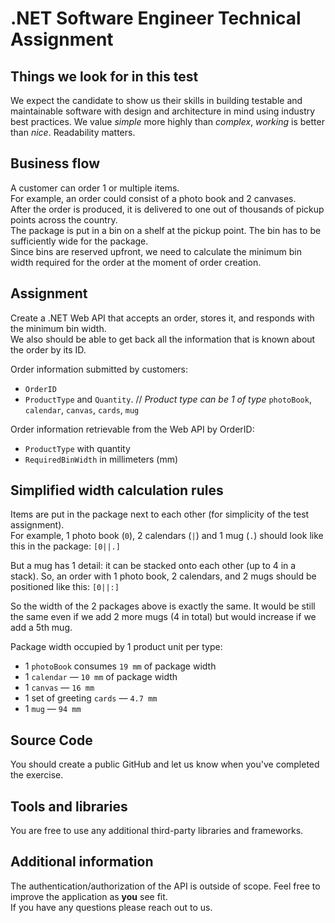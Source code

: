 # .NET Software Engineer Technical Assignment

## Things we look for in this test

We expect the candidate to show us their skills in building testable and maintainable software with design and architecture in mind using industry best practices.
We value _simple_ more highly than _complex_, _working_ is better than _nice_. Readability matters.

## Business flow

A customer can order 1 or multiple items.  
For example, an order could consist of a photo book and 2 canvases.  
After the order is produced, it is delivered to one out of thousands of pickup points across the country.  
The package is put in a bin on a shelf at the pickup point. The bin has to be sufficiently wide for the package.  
Since bins are reserved upfront, we need to calculate the minimum bin width required for the order at the moment of order creation.  

## Assignment

Create a .NET Web API that accepts an order, stores it, and responds with the minimum bin width.  
We also should be able to get back all the information that is known about the order by its ID.   

Order information submitted by customers:

* `OrderID`
* `ProductType` and `Quantity`. // _Product type can be 1 of type_ `photoBook`, `calendar`, `canvas`, `cards`, `mug`

Order information retrievable from the Web API by OrderID:
* `ProductType` with quantity
* `RequiredBinWidth` in millimeters (mm)

## Simplified width calculation rules

Items are put in the package next to each other (for simplicity of the test assignment).  
For example, 1 photo book (`0`), 2 calendars (`|`) and 1 mug (`.`) should look like this in the package:
`[0||.]`

But a mug has 1 detail: it can be stacked onto each other (up to 4 in a stack). So, an order with 1 photo book, 2 calendars, and 2 mugs should be positioned like this:
`[0||:]`

So the width of the 2 packages above is exactly the same. It would be still the same even if we add 2 more mugs (4 in total) but would increase if we add a 5th mug.

Package width occupied by 1 product unit per type:

* 1 `photoBook` consumes `19 mm` of package width
* 1 `calendar` — `10 mm` of package width
* 1 `canvas` — `16 mm`
* 1 set of greeting `cards` — `4.7 mm`
* 1 `mug` — `94 mm`

## Source Code

You should create a public GitHub and let us know when you've completed the exercise.

## Tools and libraries

You are free to use any additional third-party libraries and frameworks.

## Additional information

The authentication/authorization of the API is outside of scope.
Feel free to improve the application as **you** see fit.  
If you have any questions please reach out to us.


